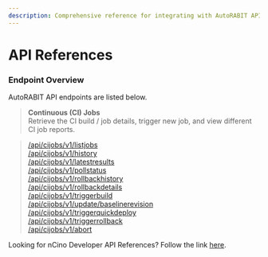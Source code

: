 ```yaml
---
description: Comprehensive reference for integrating with AutoRABIT API endpoints
---
```


# API References

### Endpoint Overview <a href="#endpoint-overview" id="endpoint-overview"></a>

AutoRABIT API endpoints are listed below.

> **Continuous (CI) Jobs**\
> Retrieve the CI build / job details, trigger new job, and view different CI job reports.

> [/api/cijobs/v1/listjobs](https://documenter.getpostman.com/view/7212585/UVkvHBtD#5ed09b17-074c-4b86-b691-63f34fb39465)\
> [/api/cijobs/v1/history](https://documenter.getpostman.com/view/7212585/UVkvHBtD#7233ece7-4d94-4a69-b67d-84552f0e6815)\
> [/api/cijobs/v1/latestresults](https://documenter.getpostman.com/view/7212585/UVkvHBtD#b4ab95ee-09b1-4bdf-9c45-fc7e67312234)\
> [/api/cijobs/v1/pollstatus](https://documenter.getpostman.com/view/7212585/UVkvHBtD#685b51cb-ec61-4825-8152-bf6cf3bc51bc)\
> [/api/cijobs/v1/rollbackhistory](https://documenter.getpostman.com/view/7212585/UVkvHBtD#d5276c89-e10a-4d7e-b606-0c906fd36cb8)\
> [/api/cijobs/v1/rollbackdetails](https://documenter.getpostman.com/view/7212585/UVkvHBtD#2c6fdb6b-ba7d-484a-8863-9cf36d3464ac)\
> [/api/cijobs/v1/triggerbuild](https://documenter.getpostman.com/view/7212585/UVkvHBtD#2c7dc202-0437-4e02-bc9c-1dfc8ffc1b0d)\
> [/api/cijobs/v1/update/baselinerevision](https://documenter.getpostman.com/view/7212585/UVkvHBtD#14450888-d0bc-4f00-b400-f38a90282186)\
> [/api/cijobs/v1/triggerquickdeploy](https://documenter.getpostman.com/view/7212585/UVkvHBtD#888f1c91-bb51-4d8a-ae22-92a3415040fc)\
> [/api/cijobs/v1/triggerrollback](https://documenter.getpostman.com/view/7212585/UVkvHBtD#d68c63cd-15bf-4a54-b77a-b5582ef03989)\
> [/api/cijobs/v1/abort](https://documenter.getpostman.com/view/7212585/UVkvHBtD#a2afe9f3-7946-44cd-add0-11a0f34ac6a7)

Looking for nCino Developer API References? Follow the link [here](https://knowledgebase.autorabit.com/product-guides/arm/arm-features/ncino/developer-apis/api-references).&#x20;
